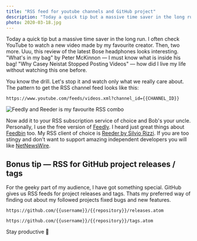 ```yaml
---
title: "RSS feed for youtube channels and GitHub project"
description: "Today a quick tip but a massive time saver in the long run. Let's stop being hooked on suggested youtube vides and watch only what we really care about."
photo: 2020-03-18.jpg
---
```


Today a quick tip but a massive time saver in the long run. I often check YouTube to watch a new video made by my favourite creator. Then, two more. Uuu, this review of the latest Bose headphones looks interesting. "What's in my bag" by Peter McKinnon — I must know what is inside his bag! "Why Casey Neistat Stopped Posting Videos" — how did I live my life without watching this one before. 

You know the drill. Let's stop it and watch only what we really care about. The pattern to get the RSS channel feed looks like this:

```
https://www.youtube.com/feeds/videos.xml?channel_id={{CHANNEL_ID}}
```

![Feedly and Reeder is my favourite RSS combo](/photos/2020-03-18-1.jpg)

Now add it to your RSS subscription service of choice and Bob's your uncle. Personally, I use the free version of [Feedly](http://feedly.com/). I heard just great things about [Feedbin](https://feedbin.com) too. My RSS client of choice is [Reeder by Silvio Rizzi](https://www.reederapp.com). If you are too stingy and don't want to support amazing independent developers you will like [NetNewsWire](https://ranchero.com/netnewswire/).

## Bonus tip — RSS for GitHub project releases / tags

For the geeky part of my audience, I have got something special. GitHub gives us RSS feeds for project releases and tags. Thats my preferred way of finding out about my followed projects fixed bugs and new features.

```
https://github.com/{{username}}/{{repository}}/releases.atom
```

```
https://github.com/{{username}}/{{repository}}/tags.atom
```

Stay productive 👋
